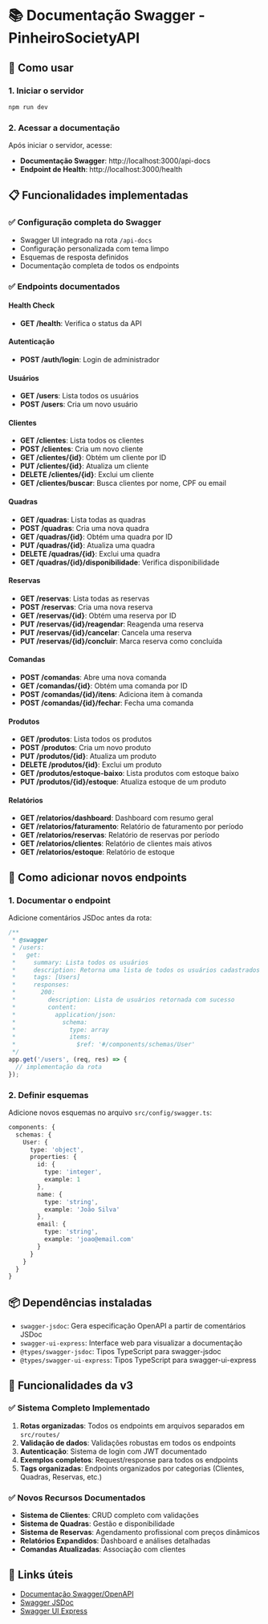 # 📚 Documentação Swagger - PinheiroSocietyAPI

## 🚀 Como usar

### 1. Iniciar o servidor
```bash
npm run dev
```

### 2. Acessar a documentação
Após iniciar o servidor, acesse:
- **Documentação Swagger**: http://localhost:3000/api-docs
- **Endpoint de Health**: http://localhost:3000/health

## 📋 Funcionalidades implementadas

### ✅ Configuração completa do Swagger
- Swagger UI integrado na rota `/api-docs`
- Configuração personalizada com tema limpo
- Esquemas de resposta definidos
- Documentação completa de todos os endpoints

### ✅ Endpoints documentados

#### **Health Check**
- **GET /health**: Verifica o status da API

#### **Autenticação**
- **POST /auth/login**: Login de administrador

#### **Usuários**
- **GET /users**: Lista todos os usuários
- **POST /users**: Cria um novo usuário

#### **Clientes**
- **GET /clientes**: Lista todos os clientes
- **POST /clientes**: Cria um novo cliente
- **GET /clientes/{id}**: Obtém um cliente por ID
- **PUT /clientes/{id}**: Atualiza um cliente
- **DELETE /clientes/{id}**: Exclui um cliente
- **GET /clientes/buscar**: Busca clientes por nome, CPF ou email

#### **Quadras**
- **GET /quadras**: Lista todas as quadras
- **POST /quadras**: Cria uma nova quadra
- **GET /quadras/{id}**: Obtém uma quadra por ID
- **PUT /quadras/{id}**: Atualiza uma quadra
- **DELETE /quadras/{id}**: Exclui uma quadra
- **GET /quadras/{id}/disponibilidade**: Verifica disponibilidade

#### **Reservas**
- **GET /reservas**: Lista todas as reservas
- **POST /reservas**: Cria uma nova reserva
- **GET /reservas/{id}**: Obtém uma reserva por ID
- **PUT /reservas/{id}/reagendar**: Reagenda uma reserva
- **PUT /reservas/{id}/cancelar**: Cancela uma reserva
- **PUT /reservas/{id}/concluir**: Marca reserva como concluída

#### **Comandas**
- **POST /comandas**: Abre uma nova comanda
- **GET /comandas/{id}**: Obtém uma comanda por ID
- **POST /comandas/{id}/itens**: Adiciona item à comanda
- **POST /comandas/{id}/fechar**: Fecha uma comanda

#### **Produtos**
- **GET /produtos**: Lista todos os produtos
- **POST /produtos**: Cria um novo produto
- **PUT /produtos/{id}**: Atualiza um produto
- **DELETE /produtos/{id}**: Exclui um produto
- **GET /produtos/estoque-baixo**: Lista produtos com estoque baixo
- **PUT /produtos/{id}/estoque**: Atualiza estoque de um produto

#### **Relatórios**
- **GET /relatorios/dashboard**: Dashboard com resumo geral
- **GET /relatorios/faturamento**: Relatório de faturamento por período
- **GET /relatorios/reservas**: Relatório de reservas por período
- **GET /relatorios/clientes**: Relatório de clientes mais ativos
- **GET /relatorios/estoque**: Relatório de estoque

## 🔧 Como adicionar novos endpoints

### 1. Documentar o endpoint
Adicione comentários JSDoc antes da rota:

```typescript
/**
 * @swagger
 * /users:
 *   get:
 *     summary: Lista todos os usuários
 *     description: Retorna uma lista de todos os usuários cadastrados
 *     tags: [Users]
 *     responses:
 *       200:
 *         description: Lista de usuários retornada com sucesso
 *         content:
 *           application/json:
 *             schema:
 *               type: array
 *               items:
 *                 $ref: '#/components/schemas/User'
 */
app.get('/users', (req, res) => {
  // implementação da rota
});
```

### 2. Definir esquemas
Adicione novos esquemas no arquivo `src/config/swagger.ts`:

```typescript
components: {
  schemas: {
    User: {
      type: 'object',
      properties: {
        id: {
          type: 'integer',
          example: 1
        },
        name: {
          type: 'string',
          example: 'João Silva'
        },
        email: {
          type: 'string',
          example: 'joao@email.com'
        }
      }
    }
  }
}
```

## 📦 Dependências instaladas

- `swagger-jsdoc`: Gera especificação OpenAPI a partir de comentários JSDoc
- `swagger-ui-express`: Interface web para visualizar a documentação
- `@types/swagger-jsdoc`: Tipos TypeScript para swagger-jsdoc
- `@types/swagger-ui-express`: Tipos TypeScript para swagger-ui-express

## 🎯 Funcionalidades da v3

### ✅ **Sistema Completo Implementado**
1. **Rotas organizadas**: Todos os endpoints em arquivos separados em `src/routes/`
2. **Validação de dados**: Validações robustas em todos os endpoints
3. **Autenticação**: Sistema de login com JWT documentado
4. **Exemplos completos**: Request/response para todos os endpoints
5. **Tags organizadas**: Endpoints organizados por categorias (Clientes, Quadras, Reservas, etc.)

### ✅ **Novos Recursos Documentados**
- **Sistema de Clientes**: CRUD completo com validações
- **Sistema de Quadras**: Gestão e disponibilidade
- **Sistema de Reservas**: Agendamento profissional com preços dinâmicos
- **Relatórios Expandidos**: Dashboard e análises detalhadas
- **Comandas Atualizadas**: Associação com clientes

## 🔗 Links úteis

- [Documentação Swagger/OpenAPI](https://swagger.io/docs/)
- [Swagger JSDoc](https://github.com/Surnet/swagger-jsdoc)
- [Swagger UI Express](https://github.com/scottie1984/swagger-ui-express)
